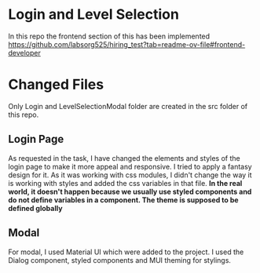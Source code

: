 # Login and Level Selection

In this repo the frontend section of this has been implemented https://github.com/labsorg525/hiring_test?tab=readme-ov-file#frontend-developer

# Changed Files

Only Login and LevelSelectionModal folder are created in the src folder of this repo.

## Login Page

As requested in the task, I have changed the elements and styles of the login page to make it more appeal and responsive. I tried to apply a fantasy design for it.  As it was working with css modules, I didn't change the way it is working with styles and added the css variables in that file. **In the real world, it doesn't happen because we usually use styled components and do not define variables in a component. The theme is supposed to be defined globally** 

## Modal

For modal, I used Material UI which were added to the project. I used the Dialog component, styled components and MUI theming for stylings. 

